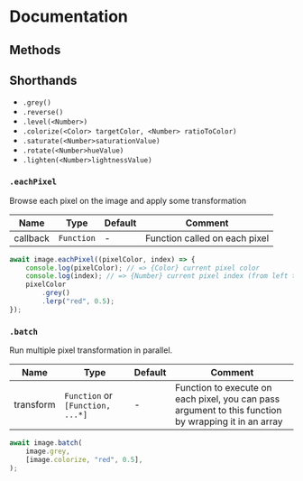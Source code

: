 # Documentation

## Methods

## Shorthands

- `.grey()`
- `.reverse()`
- `.level(<Number>)`
- `.colorize(<Color> targetColor, <Number> ratioToColor)`
- `.saturate(<Number>saturationValue)`
- `.rotate(<Number>hueValue)`
- `.lighten(<Number>lightnessValue)`


### `.eachPixel`

Browse each pixel on the image and apply some transformation

| Name | Type | Default | Comment |
| ---- | ---- | ------- | ------- |
|callback |`Function` |- |Function called on each pixel |

```js
await image.eachPixel((pixelColor, index) => {
    console.log(pixelColor); // => {Color} current pixel color
    console.log(index); // => {Number} current pixel index (from left to right, top to bottom)
    pixelColor
        .grey()
        .lerp("red", 0.5);
});
```


### `.batch`

Run multiple pixel transformation in parallel.

| Name | Type | Default | Comment |
| ---- | ---- | ------- | ------- |
|transform |`Function` or `[Function, ...*]` |- |Function to execute on each pixel, you can pass argument to this function by wrapping it in an array |

```js
await image.batch(
    image.grey,
    [image.colorize, "red", 0.5],
);
```
